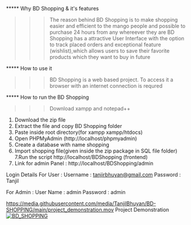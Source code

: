 ***** Why BD Shopping & it's features
>>> The reason behind BD Shopping is to make shopping easier and efficient to the mango people and possible to purchase 24 hours from any whereever they are
>>> BD Shopping has a attractive User Interface with the option to track placed orders and exceptional feature (wishlist),which allows users to save their favorite products 
    which they want to buy in future
    
***** How to use it
>>> BD Shopping is a web based project. To access it a browser with an internet connection is requred 

***** How to run the BD Shopping

>>> Download xampp and notepad++
1. Download the  zip file
2. Extract the file and copy BD Shopping folder
3. Paste inside root directory(for xampp xampp/htdocs)
4. Open PHPMyAdmin (http://localhost/phpmyadmin)
5. Create a database with name shopping
6. Import shopping file(given inside the zip package in SQL file folder)
7.Run the script http://localhost/BDShopping (frontend)
8. Link for admin Panel : http://localhost/BDShopping/admin

Login Details For User :
Username : tanjirbhuyan@gmail.com
Password : Tanjil

For Admin :
User Name : admin
Password :  admin


https://media.githubusercontent.com/media/TanjilBhuyan/BD-SHOPPING/main/project_demonstration.mov
Project Demonstration
[![BD_SHOPPING](https://img.youtube.com/vi/YOUTUBE_VIDEO_ID_HERE/0.jpg)](https://www.youtube.com/watch?v=jTGUrX8L3YA)
